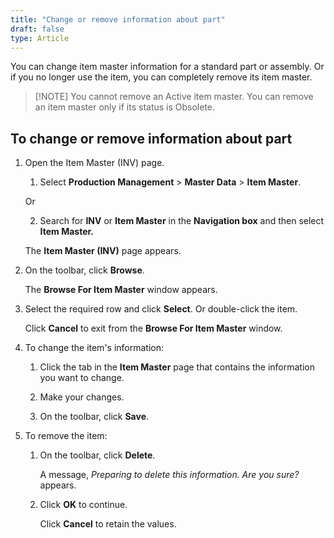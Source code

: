 ```yaml
---
title: "Change or remove information about part"
draft: false
type: Article
---
```


You can change item master information for a standard part or assembly. Or if you no longer use the item, you can completely remove its item master.

>[!NOTE] You cannot remove an Active item master. You can remove an item master only if its status is Obsolete.

## To change or remove information about part

1. Open the Item Master (INV) page.

    1. Select **Production Management** > **Master Data** > **Item Master**.

    Or

    2. Search for **INV** or **Item Master** in the **Navigation box** and then select **Item Master.**

    The **Item Master (INV)** page appears.

2. On the toolbar, click **Browse**.

    The **Browse For Item Master** window appears.

3. Select the required row and click **Select**. Or double-click the item.

    Click **Cancel** to exit from the **Browse For Item Master** window.

4. To change the item's information:

    1. Click the tab in the **Item Master** page that contains the information you want to change.

    2. Make your changes.

    3. On the toolbar, click **Save**.

5. To remove the item:

    1. On the toolbar, click **Delete**.

        A message, *Preparing to delete this information. Are you sure?* appears.

    2. Click **OK** to continue.

        Click **Cancel** to retain the values.

